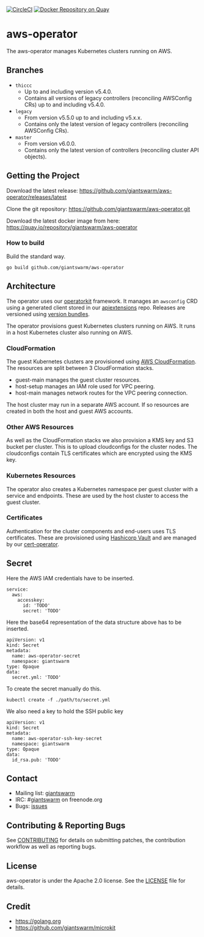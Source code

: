 [![CircleCI](https://circleci.com/gh/giantswarm/aws-operator.svg?&style=shield&circle-token=8f0fe6ad08c090afa36c35ba5d926ac6ffe797e8)](https://circleci.com/gh/giantswarm/aws-operator) [![Docker Repository on Quay](https://quay.io/repository/giantswarm/aws-operator/status "Docker Repository on Quay")](https://quay.io/repository/giantswarm/aws-operator)

# aws-operator

The aws-operator manages Kubernetes clusters running on AWS.

## Branches

- `thiccc`
    - Up to and including version v5.4.0.
    - Contains all versions of legacy controllers (reconciling AWSConfig CRs) up
      to and including v5.4.0.
- `legacy`
    - From version v5.5.0 up to and including v5.x.x.
    - Contains only the latest version of legacy controllers (reconciling
      AWSConfig CRs).
- `master`
    - From version v6.0.0.
    - Contains only the latest version of controllers (reconciling cluster API
      objects).

## Getting the Project

Download the latest release:
https://github.com/giantswarm/aws-operator/releases/latest

Clone the git repository: https://github.com/giantswarm/aws-operator.git

Download the latest docker image from here:
https://quay.io/repository/giantswarm/aws-operator


### How to build

Build the standard way.

```
go build github.com/giantswarm/aws-operator
```

## Architecture

The operator uses our [operatorkit][1] framework. It manages an `awsconfig`
CRD using a generated client stored in our [apiextensions][2] repo. Releases
are versioned using [version bundles][3].

The operator provisions guest Kubernetes clusters running on AWS. It runs in a
host Kubernetes cluster also running on AWS.

[1]:https://github.com/giantswarm/operatorkit
[2]:https://github.com/giantswarm/apiextensions
[3]:https://github.com/giantswarm/versionbundle

### CloudFormation

The guest Kubernetes clusters are provisioned using [AWS CloudFormation][4]. The
resources are split between 3 CloudFormation stacks.

* guest-main manages the guest cluster resources.
* host-setup manages an IAM role used for VPC peering.
* host-main manages network routes for the VPC peering connection.

The host cluster may run in a separate AWS account. If so resources are created
in both the host and guest AWS accounts.

[4]:https://aws.amazon.com/cloudformation

### Other AWS Resources

As well as the CloudFormation stacks we also provision a KMS key and S3 bucket
per cluster. This is to upload cloudconfigs for the cluster nodes. The
cloudconfigs contain TLS certificates which are encrypted using the KMS key.

### Kubernetes Resources

The operator also creates a Kubernetes namespace per guest cluster with a
service and endpoints. These are used by the host cluster to access the guest
cluster.

### Certificates

Authentication for the cluster components and end-users uses TLS certificates.
These are provisioned using [Hashicorp Vault][5] and are managed by our
[cert-operator][6].

[5]:https://www.vaultproject.io/
[6]:https://github.com/giantswarm/cert-operator

## Secret

Here the AWS IAM credentials have to be inserted.
```
service:
  aws:
    accesskey:
      id: 'TODO'
      secret: 'TODO'
```

Here the base64 representation of the data structure above has to be inserted.
```
apiVersion: v1
kind: Secret
metadata:
  name: aws-operator-secret
  namespace: giantswarm
type: Opaque
data:
  secret.yml: 'TODO'
```

To create the secret manually do this.
```
kubectl create -f ./path/to/secret.yml
```

We also need a key to hold the SSH public key

```
apiVersion: v1
kind: Secret
metadata:
  name: aws-operator-ssh-key-secret
  namespace: giantswarm
type: Opaque
data:
  id_rsa.pub: 'TODO'
```

## Contact

- Mailing list: [giantswarm](https://groups.google.com/forum/!forum/giantswarm)
- IRC: #[giantswarm](irc://irc.freenode.org:6667/#giantswarm) on freenode.org
- Bugs: [issues](https://github.com/giantswarm/aws-operator/issues)

## Contributing & Reporting Bugs

See [CONTRIBUTING](CONTRIBUTING.md) for details on submitting patches, the
contribution workflow as well as reporting bugs.



## License

aws-operator is under the Apache 2.0 license. See the [LICENSE](LICENSE) file
for details.


## Credit
- https://golang.org
- https://github.com/giantswarm/microkit
